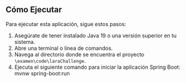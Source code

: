 ## Cómo Ejecutar

Para ejecutar esta aplicación, sigue estos pasos:

1. Asegúrate de tener instalado Java 19 o una versión superior en tu sistema.
2. Abre una terminal o línea de comandos.
3. Navega al directorio donde se encuentra el proyecto `\examen\code\laraChallenge`.
4. Ejecuta el siguiente comando para iniciar la aplicación Spring Boot:
   mvnw spring-boot:run
